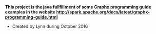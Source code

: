 
**This project is the java fullfillment of some Graphx programming guide examples in the website http://spark.apache.org/docs/latest/graphx-programming-guide.html**
* Created by Lynn during October 2016
